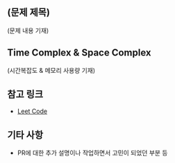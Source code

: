 ## (문제 제목)
(문제 내용 기재)

## Time Complex & Space Complex
(시간복잡도 & 메모리 사용량 기재)

## 참고 링크
* [Leet Code](#)

## 기타 사항
* PR에 대한 추가 설명이나 작업하면서 고민이 되었던 부분 등
